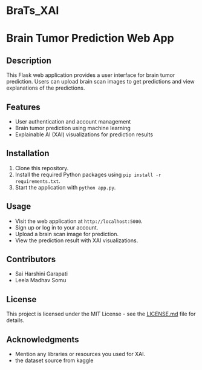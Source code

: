 # BraTs_XAI

# Brain Tumor Prediction Web App

## Description
This Flask web application provides a user interface for brain tumor prediction. Users can upload brain scan images to get predictions and view explanations of the predictions.

## Features
- User authentication and account management
- Brain tumor prediction using machine learning
- Explainable AI (XAI) visualizations for prediction results

## Installation
1. Clone this repository.
2. Install the required Python packages using `pip install -r requirements.txt`.
3. Start the application with `python app.py`.

## Usage
- Visit the web application at `http://localhost:5000`.
- Sign up or log in to your account.
- Upload a brain scan image for prediction.
- View the prediction result with XAI visualizations.

## Contributors
- Sai Harshini Garapati
- Leela Madhav Somu

## License
This project is licensed under the MIT License - see the [LICENSE.md](LICENSE.md) file for details.

## Acknowledgments
- Mention any libraries or resources you used for XAI.
- the dataset source  from kaggle
